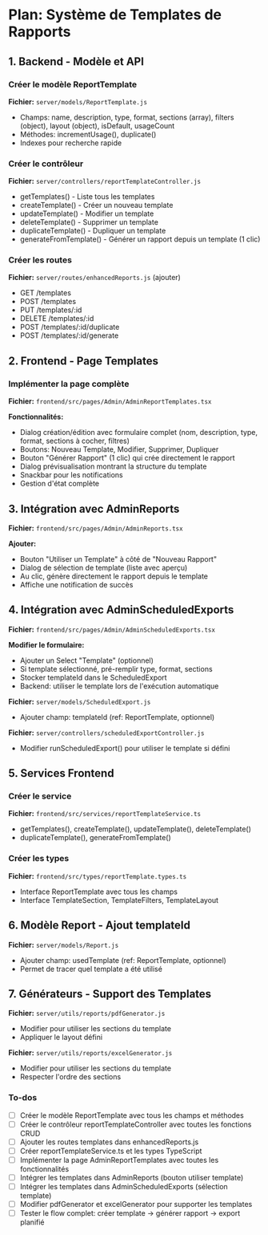<!-- b137d0de-42a9-4755-a22d-9b8ceb6e509a df092325-9944-45fd-8016-3b376aaeb049 -->
# Plan: Système de Templates de Rapports

## 1. Backend - Modèle et API

### Créer le modèle ReportTemplate

**Fichier:** `server/models/ReportTemplate.js`

- Champs: name, description, type, format, sections (array), filters (object), layout (object), isDefault, usageCount
- Méthodes: incrementUsage(), duplicate()
- Indexes pour recherche rapide

### Créer le contrôleur

**Fichier:** `server/controllers/reportTemplateController.js`

- getTemplates() - Liste tous les templates
- createTemplate() - Créer un nouveau template
- updateTemplate() - Modifier un template
- deleteTemplate() - Supprimer un template
- duplicateTemplate() - Dupliquer un template
- generateFromTemplate() - Générer un rapport depuis un template (1 clic)

### Créer les routes

**Fichier:** `server/routes/enhancedReports.js` (ajouter)

- GET /templates
- POST /templates
- PUT /templates/:id
- DELETE /templates/:id
- POST /templates/:id/duplicate
- POST /templates/:id/generate

## 2. Frontend - Page Templates

### Implémenter la page complète

**Fichier:** `frontend/src/pages/Admin/AdminReportTemplates.tsx`

**Fonctionnalités:**

- Dialog création/édition avec formulaire complet (nom, description, type, format, sections à cocher, filtres)
- Boutons: Nouveau Template, Modifier, Supprimer, Dupliquer
- Bouton "Générer Rapport" (1 clic) qui crée directement le rapport
- Dialog prévisualisation montrant la structure du template
- Snackbar pour les notifications
- Gestion d'état complète

## 3. Intégration avec AdminReports

**Fichier:** `frontend/src/pages/Admin/AdminReports.tsx`

**Ajouter:**

- Bouton "Utiliser un Template" à côté de "Nouveau Rapport"
- Dialog de sélection de template (liste avec aperçu)
- Au clic, génère directement le rapport depuis le template
- Affiche une notification de succès

## 4. Intégration avec AdminScheduledExports

**Fichier:** `frontend/src/pages/Admin/AdminScheduledExports.tsx`

**Modifier le formulaire:**

- Ajouter un Select "Template" (optionnel)
- Si template sélectionné, pré-remplir type, format, sections
- Stocker templateId dans le ScheduledExport
- Backend: utiliser le template lors de l'exécution automatique

**Fichier:** `server/models/ScheduledExport.js`

- Ajouter champ: templateId (ref: ReportTemplate, optionnel)

**Fichier:** `server/controllers/scheduledExportController.js`

- Modifier runScheduledExport() pour utiliser le template si défini

## 5. Services Frontend

### Créer le service

**Fichier:** `frontend/src/services/reportTemplateService.ts`

- getTemplates(), createTemplate(), updateTemplate(), deleteTemplate()
- duplicateTemplate(), generateFromTemplate()

### Créer les types

**Fichier:** `frontend/src/types/reportTemplate.types.ts`

- Interface ReportTemplate avec tous les champs
- Interface TemplateSection, TemplateFilters, TemplateLayout

## 6. Modèle Report - Ajout templateId

**Fichier:** `server/models/Report.js`

- Ajouter champ: usedTemplate (ref: ReportTemplate, optionnel)
- Permet de tracer quel template a été utilisé

## 7. Générateurs - Support des Templates

**Fichier:** `server/utils/reports/pdfGenerator.js`

- Modifier pour utiliser les sections du template
- Appliquer le layout défini

**Fichier:** `server/utils/reports/excelGenerator.js`

- Modifier pour utiliser les sections du template
- Respecter l'ordre des sections

### To-dos

- [ ] Créer le modèle ReportTemplate avec tous les champs et méthodes
- [ ] Créer le contrôleur reportTemplateController avec toutes les fonctions CRUD
- [ ] Ajouter les routes templates dans enhancedReports.js
- [ ] Créer reportTemplateService.ts et les types TypeScript
- [ ] Implémenter la page AdminReportTemplates avec toutes les fonctionnalités
- [ ] Intégrer les templates dans AdminReports (bouton utiliser template)
- [ ] Intégrer les templates dans AdminScheduledExports (sélection template)
- [ ] Modifier pdfGenerator et excelGenerator pour supporter les templates
- [ ] Tester le flow complet: créer template → générer rapport → export planifié